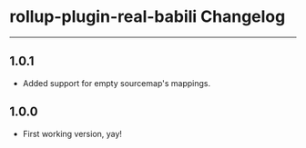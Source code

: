 # rollup-plugin-real-babili Changelog

---

## 1.0.1

* Added support for empty sourcemap's mappings.

## 1.0.0

* First working version, yay!
